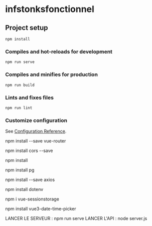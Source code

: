 # infstonksfonctionnel

## Project setup
```
npm install
```

### Compiles and hot-reloads for development
```
npm run serve
```

### Compiles and minifies for production
```
npm run build
```

### Lints and fixes files
```
npm run lint
```

### Customize configuration
See [Configuration Reference](https://cli.vuejs.org/config/).

npm install --save vue-router

npm install cors --save

npm install

npm install pg

npm install --save axios

npm install dotenv

npm i vue-sessionstorage

npm install vue3-date-time-picker 

LANCER LE SERVEUR : npm run serve
LANCER L'API : node server.js
